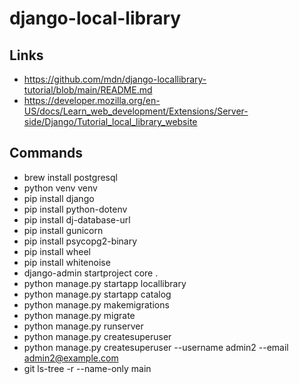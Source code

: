 # django-local-library

## Links
- https://github.com/mdn/django-locallibrary-tutorial/blob/main/README.md
- https://developer.mozilla.org/en-US/docs/Learn_web_development/Extensions/Server-side/Django/Tutorial_local_library_website

## Commands
- brew install postgresql
- python venv venv
- pip install django
- pip install python-dotenv
- pip install dj-database-url
- pip install gunicorn
- pip install psycopg2-binary
- pip install wheel
- pip install whitenoise
- django-admin startproject core .
- python manage.py startapp locallibrary
- python manage.py startapp catalog
- python manage.py makemigrations
- python manage.py migrate
- python manage.py runserver
- python manage.py createsuperuser
- python manage.py createsuperuser --username admin2 --email admin2@example.com
- git ls-tree -r --name-only main